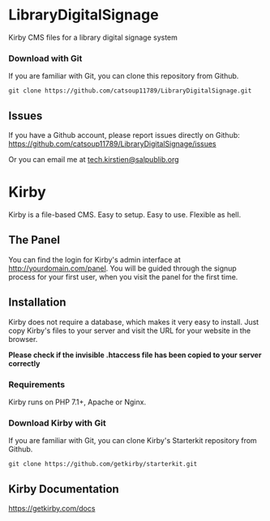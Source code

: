 # LibraryDigitalSignage
Kirby CMS files for a library digital signage system

### Download with Git

If you are familiar with Git, you can clone this repository from Github.

    git clone https://github.com/catsoup11789/LibraryDigitalSignage.git
    
## Issues

If you have a Github account, please report issues directly on Github: <https://github.com/catsoup11789/LibraryDigitalSignage/issues>

Or you can email me at tech.kirstien@salpublib.org

# Kirby

Kirby is a file-based CMS.
Easy to setup. Easy to use. Flexible as hell.

## The Panel

You can find the login for Kirby's admin interface at
http://yourdomain.com/panel. You will be guided through the signup
process for your first user, when you visit the panel
for the first time.

## Installation

Kirby does not require a database, which makes it very easy to
install. Just copy Kirby's files to your server and visit the
URL for your website in the browser.

**Please check if the invisible .htaccess file has been
copied to your server correctly**

### Requirements

Kirby runs on PHP 7.1+, Apache or Nginx.

### Download Kirby with Git

If you are familiar with Git, you can clone Kirby's
Starterkit repository from Github.

    git clone https://github.com/getkirby/starterkit.git

## Kirby Documentation

<https://getkirby.com/docs>
